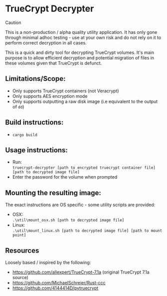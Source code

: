 # TrueCrypt Decrypter

> [!CAUTION]
> This is a non-production / alpha quality utility application. It has only gone through minimal adhoc testing - use at your own risk and do not rely on it to perform correct decryption in all cases.

This is a quick and dirty tool for decrypting TrueCrypt volumes. It's main purpose is to allow efficient decryption and potential migration of files in these volumes given that TrueCrypt is defunct.

## Limitations/Scope:
- Only supports TrueCrypt containers (not Veracrypt)
- Only supports AES encryption mode
- Only supports outputting a raw disk image (i.e equivalent to the output of `dd`)

## Build instructions:
- `cargo build`

## Usage instructions:
- Run:  
`truecrypt-decrypter [path to encrypted truecrypt container file] [path to decrypted image file]`
- Enter the password for the volume when prompted

## Mounting the resulting image:

The exact instructions are OS specific - some utility scripts are provided:  
- OSX:  
    `.\util\mount_osx.sh [path to decrypted image file]`
- Linux:  
    `.\util\mount_linux.sh [path to decrypted image file] [path to mount point]`

## Resources

Loosely based / inspired by the following:
- https://github.com/allexpert/TrueCrypt-7.1a (original TrueCrypt 7.1a source)
- https://github.com/MichaelSchreier/Rust-ccc
- https://github.com/4144414D/pytruecrypt
